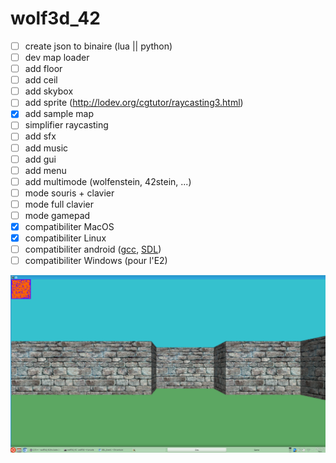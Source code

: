 # wolf3d_42

- [ ] create json to binaire (lua || python)
- [ ] dev map loader
- [ ] add floor
- [ ] add ceil
- [ ] add skybox
- [ ] add sprite (http://lodev.org/cgtutor/raycasting3.html)
- [x] add sample map
- [ ] simplifier raycasting
- [ ] add sfx
- [ ] add music
- [ ] add gui
- [ ] add menu
- [ ] add multimode (wolfenstein, 42stein, ...)
- [ ] mode souris + clavier
- [ ] mode full clavier
- [ ] mode gamepad
- [x] compatibiliter MacOS
- [x] compatibiliter Linux
- [ ] compatibiliter android ([gcc](https://play.google.com/store/apps/details?id=com.n0n3m4.gcc4droid), [SDL](https://play.google.com/store/apps/details?id=com.n0n3m4.droidsdl))
- [ ] compatibiliter Windows (pour l'E2)

![alt tag](img/screenshot.png)
